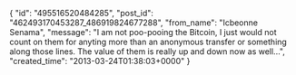  {
   "id": "495516520484285",
   "post_id": "462493170453287_486919824677288",
   "from_name": "Icbeonne Senama",
   "message": "I am not poo-pooing the Bitcoin, I just would not count on them for anyting more than an anonymous transfer or something along those lines. The value of them is really up and down now as well...",
   "created_time": "2013-03-24T01:38:03+0000"
 }
